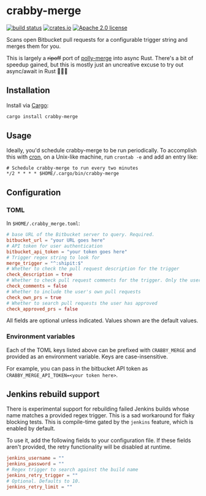 # crabby-merge

[![build status](https://img.shields.io/github/actions/workflow/status/kesyog/crabby-merge/rust.yml?branch=master&style=flat-square)](https://github.com/kesyog/crabby-merge/actions/workflows/rust.yml)
[![crates.io](https://img.shields.io/crates/v/crabby-merge?style=flat-square)](https://crates.io/crates/crabby-merge)
[![Apache 2.0 license](https://img.shields.io/github/license/kesyog/crabby-merge?style=flat-square)](./LICENSE)

Scans open Bitbucket pull requests for a configurable trigger string and merges them for you.

This is largely a ~~ripoff~~ port of [polly-merge](https://github.com/noahp/polly-merge) into async
Rust. There's a bit of speedup gained, but this is mostly just an uncreative excuse to try out
async/await in Rust 👨🏽‍🎓

## Installation

Install via [Cargo](https://rustup.rs):

```sh
cargo install crabby-merge
```

## Usage

Ideally, you'd schedule crabby-merge to be run periodically. To accomplish this with [cron](https://en.wikipedia.org/wiki/Cron),
on a Unix-like machine, run `crontab -e` and add an entry like:

```text
# Schedule crabby-merge to run every two minutes
*/2 * * * * $HOME/.cargo/bin/crabby-merge
```

## Configuration

### TOML

In `$HOME/.crabby_merge.toml`:

```toml
# base URL of the Bitbucket server to query. Required.
bitbucket_url = "your URL goes here"
# API token for user authentication
bitbucket_api_token = "your token goes here"
# Trigger regex string to look for
merge_trigger = "^:shipit:$"
# Whether to check the pull request description for the trigger
check_description = true
# Whether to check pull request comments for the trigger. Only the user's own comments are searched.
check_comments = false
# Whether to include the user's own pull requests
check_own_prs = true
# Whether to search pull requests the user has approved
check_approved_prs = false
```

All fields are optional unless indicated. Values shown are the default values.

### Environment variables

Each of the TOML keys listed above can be prefixed with `CRABBY_MERGE` and provided as an
environment variable. Keys are case-insensitive.

For example, you can pass in the bitbucket API token as `CRABBY_MERGE_API_TOKEN=<your token here>`.

## Jenkins rebuild support

There is experimental support for rebuilding failed Jenkins builds whose name matches a provided
regex trigger. This is a sad workaround for flaky blocking tests. This is compile-time gated by the
`jenkins` feature, which is enabled by default.

To use it, add the following fields to your configuration file. If these fields aren't provided, the
retry functionality will be disabled at runtime.

```toml
jenkins_username = ""
jenkins_password = ""
# Regex trigger to search against the build name
jenkins_retry_trigger = ""
# Optional. Defaults to 10.
jenkins_retry_limit = ""
```
